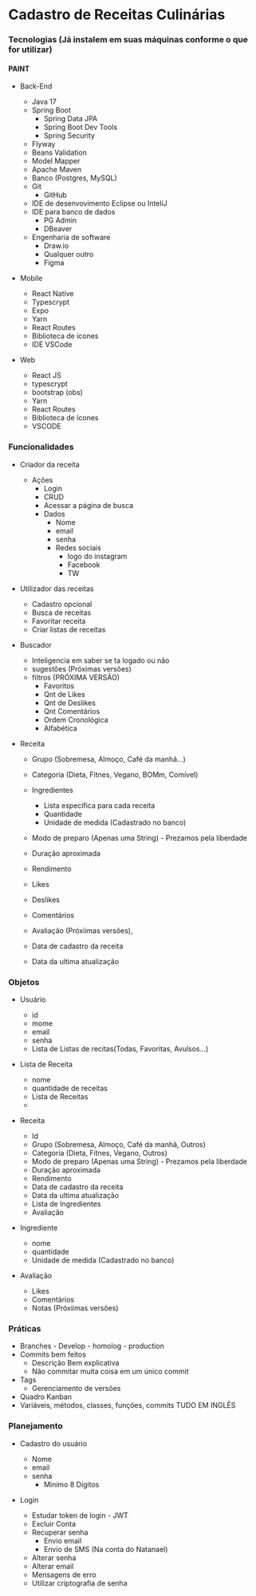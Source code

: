 # Cadastro de Receitas Culinárias

### Tecnologias (Já instalem em suas máquinas conforme o que for utilizar)
#### PAINT
- Back-End
    - Java 17
    - Spring Boot
        - Spring Data JPA
        - Spring Boot Dev Tools
        - Spring Security
    - Flyway
    - Beans Validation
    - Model Mapper
    - Apache Maven
    - Banco (Postgres, MySQL)
    - Git
        - GitHub
    - IDE de desenvovimento Eclipse ou InteliJ
    - IDE para banco de dados
        - PG Admin
        - DBeaver
    - Engenharia de software
        - Draw.io
        - Qualquer outro
        - Figma
     
- Mobile
    - React Native
    - Typescrypt
    - Expo
    - Yarn
    - React Routes
    - Biblioteca de ícones
    - IDE VSCode
- Web
    - React JS
    - typescrypt
    - bootstrap (obs)
    - Yarn
    - React Routes
    - Biblioteca de ícones
    - VSCODE

### Funcionalidades
- Criador da receita
    - Ações
        - Login 
        - CRUD
        - Acessar a página de busca
        - Dados
            - Nome
            - email
            - senha
            - Redes sociais
                - logo do instagram
                - Facebook
                - TW

- Utilizador das receitas
    - Cadastro opcional
    - Busca de receitas
    - Favoritar receita
    - Criar listas de receitas

- Buscador
    - Inteligencia em saber se ta logado ou não
    - sugestões (Próximas versões)
    - filtros (PRÓXIMA VERSÃO)
        - Favoritos
        - Qnt de Likes
        - Qnt de Deslikes
        - Qnt Comentários
        - Ordem Cronológica
        - Alfabética
- Receita
    - Grupo (Sobremesa, Almoço, Café da manhã...)
    - Categoria (Dieta, Fitnes, Vegano, BOMm, Comível)
    - Ingredientes
        - Lista específica para cada receita
        - Quantidade
        - Unidade de medida (Cadastrado no banco)

    - Modo de preparo (Apenas uma String) - Prezamos pela liberdade
    - Duração aproximada
    - Rendimento
    - Likes
    - Deslikes
    - Comentários
    - Avaliação (Próxiimas versões),
    - Data de cadastro da receita
    - Data da ultima atualização

### Objetos
- Usuário
    - id
    - mome
    - email 
    - senha
    - Lista de Listas de recitas(Todas, Favoritas, Avulsos...)

- Lista de Receita
    - nome
    - quantidade de receitas
    - Lista de Receitas
    - 
- Receita
    - Id
    - Grupo (Sobremesa, Almoço, Café da manhã, Outros)
    - Categoria (Dieta, Fitnes, Vegano, Outros)
    - Modo de preparo (Apenas uma String) - Prezamos pela liberdade
    - Duração aproximada
    - Rendimento
    - Data de cadastro da receita
    - Data da ultima atualização
    - Lista de Ingredientes
    - Avaliação

- Ingrediente
    - nome
    - quantidade
    - Unidade de medida (Cadastrado no banco)

- Avaliação
    - Likes
    - Comentários
    - Notas (Próxiimas versões)
    
### Práticas
- Branches
        - Develop
        - homolog
        - production
- Commits bem feitos
    - Descrição Bem explicativa
    - Não commitar muita coisa em um único commit
-  Tags
    - Gerenciamento de versões
- Quadro Kanban
- Variáveis, métodos, classes, funções, commits TUDO EM INGLÊS 

### Planejamento

- Cadastro do usuário
    - Nome
    - email
    - senha 
        - Minimo 8 Dígitos

- Login
    - Estudar token de login
            - JWT
    - Excluir  Conta
    - Recuperar senha
        - Envio email
        - Envio de SMS (Na conta do Natanael)
    - Alterar senha
    - Alterar email
    - Mensagens de erro
    - Utilizar criptografia de senha

